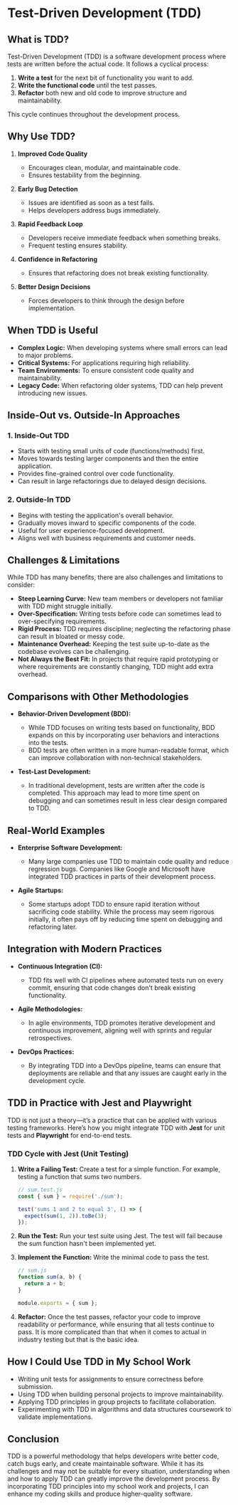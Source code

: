 # Test-Driven Development (TDD)

## What is TDD?
Test-Driven Development (TDD) is a software development process where tests are written before the actual code. It follows a cyclical process:

1. **Write a test** for the next bit of functionality you want to add.
2. **Write the functional code** until the test passes.
3. **Refactor** both new and old code to improve structure and maintainability.

This cycle continues throughout the development process.

## Why Use TDD?
1. **Improved Code Quality**  
   - Encourages clean, modular, and maintainable code.
   - Ensures testability from the beginning.

2. **Early Bug Detection**  
   - Issues are identified as soon as a test fails.
   - Helps developers address bugs immediately.

3. **Rapid Feedback Loop**  
   - Developers receive immediate feedback when something breaks.
   - Frequent testing ensures stability.

4. **Confidence in Refactoring**  
   - Ensures that refactoring does not break existing functionality.

5. **Better Design Decisions**  
   - Forces developers to think through the design before implementation.

## When TDD is Useful
- **Complex Logic:** When developing systems where small errors can lead to major problems.
- **Critical Systems:** For applications requiring high reliability.
- **Team Environments:** To ensure consistent code quality and maintainability.
- **Legacy Code:** When refactoring older systems, TDD can help prevent introducing new issues.

## Inside-Out vs. Outside-In Approaches
### 1. Inside-Out TDD
- Starts with testing small units of code (functions/methods) first.
- Moves towards testing larger components and then the entire application.
- Provides fine-grained control over code functionality.
- Can result in large refactorings due to delayed design decisions.

### 2. Outside-In TDD
- Begins with testing the application's overall behavior.
- Gradually moves inward to specific components of the code.
- Useful for user experience-focused development.
- Aligns well with business requirements and customer needs.

## Challenges & Limitations
While TDD has many benefits, there are also challenges and limitations to consider:
- **Steep Learning Curve:** New team members or developers not familiar with TDD might struggle initially.
- **Over-Specification:** Writing tests before code can sometimes lead to over-specifying requirements.
- **Rigid Process:** TDD requires discipline; neglecting the refactoring phase can result in bloated or messy code.
- **Maintenance Overhead:** Keeping the test suite up-to-date as the codebase evolves can be challenging.
- **Not Always the Best Fit:** In projects that require rapid prototyping or where requirements are constantly changing, TDD might add extra overhead.

## Comparisons with Other Methodologies
- **Behavior-Driven Development (BDD):**  
  - While TDD focuses on writing tests based on functionality, BDD expands on this by incorporating user behaviors and interactions into the tests.
  - BDD tests are often written in a more human-readable format, which can improve collaboration with non-technical stakeholders.

- **Test-Last Development:**  
  - In traditional development, tests are written after the code is completed. This approach may lead to more time spent on debugging and can sometimes result in less clear design compared to TDD.

## Real-World Examples
- **Enterprise Software Development:**  
  - Many large companies use TDD to maintain code quality and reduce regression bugs. Companies like Google and Microsoft have integrated TDD practices in parts of their development process.
  
- **Agile Startups:**  
  - Some startups adopt TDD to ensure rapid iteration without sacrificing code stability. While the process may seem rigorous initially, it often pays off by reducing time spent on debugging and refactoring later.

## Integration with Modern Practices
- **Continuous Integration (CI):**  
  - TDD fits well with CI pipelines where automated tests run on every commit, ensuring that code changes don't break existing functionality.
  
- **Agile Methodologies:**  
  - In agile environments, TDD promotes iterative development and continuous improvement, aligning well with sprints and regular retrospectives.
  
- **DevOps Practices:**  
  - By integrating TDD into a DevOps pipeline, teams can ensure that deployments are reliable and that any issues are caught early in the development cycle.

## TDD in Practice with Jest and Playwright
TDD is not just a theory—it’s a practice that can be applied with various testing frameworks. Here’s how you might integrate TDD with **Jest** for unit tests and **Playwright** for end-to-end tests.

### TDD Cycle with Jest (Unit Testing)
1. **Write a Failing Test:**
   Create a test for a simple function. For example, testing a function that sums two numbers.

   ```javascript
   // sum.test.js
   const { sum } = require('./sum');

   test('sums 1 and 2 to equal 3', () => {
     expect(sum(1, 2)).toBe(3);
   });
   ```

2. **Run the Test:**
   Run your test suite using Jest. The test will fail because the sum function hasn't been implemented yet.

3. **Implement the Function:**
   Write the minimal code to pass the test.

   ```javascript
   // sum.js
   function sum(a, b) {
     return a + b;
   }

   module.exports = { sum };
   ```

4. **Refactor:**
   Once the test passes, refactor your code to improve readability or performance, while ensuring that all tests continue to pass.
It is more complicated than that when it comes to actual in industry testing but that is the basic idea.
## How I Could Use TDD in My School Work
- Writing unit tests for assignments to ensure correctness before submission.
- Using TDD when building personal projects to improve maintainability.
- Applying TDD principles in group projects to facilitate collaboration.
- Experimenting with TDD in algorithms and data structures coursework to validate implementations.

## Conclusion
TDD is a powerful methodology that helps developers write better code, catch bugs early, and create maintainable software. While it has its challenges and may not be suitable for every situation, understanding when and how to apply TDD can greatly improve the development process. By incorporating TDD principles into my school work and projects, I can enhance my coding skills and produce higher-quality software.
